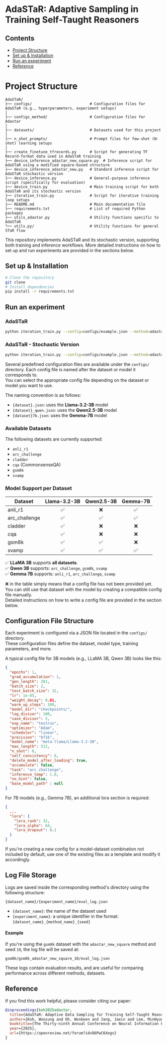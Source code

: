 # AdaSTaR: Adaptive Sampling in Training Self-Taught Reasoners

## Contents

- [Project Structure](#Project-Structure)
- [Set up & Installation](#Set-up-&-Installation)
- [Run an experiment](#run-an-experiment)
- [Reference](#reference)


# Project Structure
```
AdaSTaR/
├── configs/                          # Configuration files for AdaSTaR (e.g., hyperparameters, experiment setups)
│
├── configs_method/                   # Configuration files for Adastar
│
├── datasets/                         # Datasets used for this project
│
├── n_shot_prompts/                   # Prompt files for few-shot (N-shot) learning setups
│
├── create_finetune_tfrecords.py      # Script for generating TF Record-format data used in AdaSTaR training
├── device_inference_adastar_new_square.py  # Inference script for AdaSTaR using a modified square-based structure
├── device_inference_adastar_new.py   # Standard inference script for AdaSTaR stochastic version
├── device_inference.py               # General-purpose inference script (specifically for evaluation)
├── device_train.py                   # Main training script for both AdaSTaR and its stochastic version
├── iteration_train.py                # Script for iterative training loop setups
├── README.md                         # Main documentation file
├── requirements.txt                  # List of required Python packages
├── utils_adastar.py                  # Utility functions specific to AdaSTaR
└── utils.py/                         # Utility functions for general STaR flow
```
This repository implements AdaSTaR and its stochastic version, supporting both training and inference workflows.
More detailed instructions on how to set up and run experiments are provided in the sections below.


## Set up & Installation

```bash
# Clone the repository
git clone
# Install dependencies
pip install -r requirements.txt
```


## Run an experiment

### AdaSTaR
```bash
python iteration_train.py --config=configs/example.json --method=adastar_new_square --seed=10
```

### AdaSTaR - Stochastic Version
```bash
python iteration_train.py --config=configs/example.json --method=adastar_new --seed=10
```

Several predefined configuration files are available under the `configs/` directory. Each config file is named after the dataset or model it corresponds to.  
You can select the appropriate config file depending on the dataset or model you want to use.

The naming convention is as follows:

- `{dataset}.json`: uses the **Llama-3.2-3B** model
- `{dataset}_qwen.json`: uses the **Qwen2.5-3B** model
- `{dataset}7b.json`: uses the **Gemma-7B** model

### Available Datasets

The following datasets are currently supported:

- `anli_r1`
- `arc_challenge`
- `cladder`
- `cqa` (CommonsenseQA)
- `gsm8k`
- `svamp`

### Model Support per Dataset

| Dataset       | Llama-3.2-3B | Qwen2.5-3B | Gemma-7B |
|---------------|:------------:|:----------:|:--------:|
| anli_r1       | ✅          | ❌         | ✅      |
| arc_challenge | ✅          | ✅         | ✅      |
| cladder       | ✅          | ❌         | ❌      |
| cqa           | ✅          | ❌         | ❌      |
| gsm8k         | ✅          | ✅         | ❌      |
| svamp         | ✅          | ✅         | ✅      |

✅ **LLaMA 3B** supports **all datasets**.  
✅ **Qwen 3B** supports: `arc_challenge`, `gsm8k`, `svamp`  
✅ **Gemma 7B** supports: `anli_r1`, `arc_challenge`, `svamp`  

❌ in the table simply means that a config file has not been provided yet.  
You can still use that dataset with the model by creating a compatible config file manually.  
Detailed instructions on how to write a config file are provided in the section below.


## Configuration File Structure

Each experiment is configured via a JSON file located in the `configs/` directory.  
These configuration files define the dataset, model type, training parameters, and more.

A typical config file for 3B models (e.g., LLaMA 3B, Qwen 3B) looks like this:

```json
{
  "epochs": 1,
  "grad_accumulation": 1,
  "gen_length": 381,
  "batch_size": 2,
  "test_batch_size": 32,
  "lr": 1e-05,
  "weight_decay": 0.01,
  "warm_up_steps": 100,
  "model_dir": "checkpoints/",
  "log_divisor": 100,
  "save_divisor": 5,
  "exp_name": "testrun",
  "optimizer": "Adam",
  "scheduler": "linear",
  "precision": "bf16",
  "model_name": "meta-llama/Llama-3.2-3B",
  "max_length": 512,
  "n_shot": 6,
  "self_consistency": 0,
  "delete_model_after_loading": true,
  "accumulate": false,
  "task": "arc_challenge",
  "inference_temp": 1.0,
  "no_hint": false,
  "base_model_path" : null
}
```

For 7B models (e.g., Gemma 7B), an additional lora section is required:
```json
{
  ...
  "lora": {
    "lora_rank": 32,
    "lora_alpha": 64,
    "lora_dropout": 0.1
  }
}
```

If you're creating a new config for a model-dataset combination not included by default,
use one of the existing files as a template and modify it accordingly.

## Log File Storage

Logs are saved inside the corresponding method's directory using the following structure:
```
{dataset_name}/{experiment_name}/eval_log.json
```

- `{dataset_name}`: the name of the dataset used  
- `{experiment_name}`: a unique identifier in the format:  
  `{dataset_name}_{method_name}_{seed}`

#### Example

If you're using the `gsm8k` dataset with the `adastar_new_square` method and seed `10`, the log file will be saved at:
```
gsm8k/gsm8k_adastar_new_square_10/eval_log.json
```
These logs contain evaluation results, and are useful for comparing performance across different methods, datasets.

## Reference

If you find this work helpful, please consider citing our paper:
```bibtex
@inproceedings{koh2025adastar,
  title={AdaSTaR: Adaptive Data Sampling for Training Self-Taught Reasoners},
  author={Koh, Woosung and Oh, Wonbeen and Jang, Jaein and Lee, MinHyung and Kim, Hyeongjin and Kim, Ah Yeon and Kim, Joonkee and Lee, Junghyun and Kim, Taehyeon and Yun, Se-Young},
  booktitle={The Thirty-ninth Annual Conference on Neural Information Processing Systems},
  year={2025},
  url={https://openreview.net/forum?id=D6PwC6Xogv}
}
```
